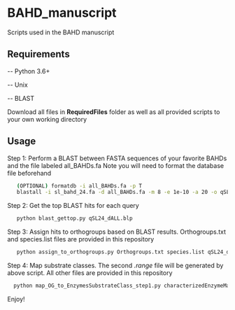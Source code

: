 # BAHD_manuscript

 Scripts used in the BAHD manuscript

## Requirements
-- Python 3.6+

-- Unix

-- BLAST

Download all files in **RequiredFiles** folder as well as all provided scripts to your own working directory

## Usage

Step 1: Perform a BLAST between FASTA sequences of your favorite BAHDs and the file labeled all_BAHDs.fa
Note you will need to format the database file beforehand
```bash   
   (OPTIONAL) formatdb -i all_BAHDs.fa -p T
   blastall -i sl_bahd_24.fa -d all_BAHDs.fa -m 8 -e 1e-10 -a 20 -o qSL24_dALL.blp -p blastp
 ```     
Step 2: Get the top BLAST hits for each query
```bash   
   python blast_gettop.py qSL24_dALL.blp
 ```     
Step 3: Assign hits to orthogroups based on BLAST results. Orthogroups.txt and species.list files are provided in this repository
```bash
   python assign_to_orthogroups.py Orthogroups.txt species.list qSL24_dALL.blp.top   
 ```     
 Step 4: Map substrate classes. The second *.range* file will be generated by above script. All other files are provided in this repository
 ```bash
   python map_OG_to_EnzymesSubstrateClass_step1.py characterizedEnzymeMappings_noSL.tab qEXP_dALL_noSL.blp.top.og.sp.range qSL24_dALL.blp.top.og.sp.rangep   
 ```     
 Enjoy!
